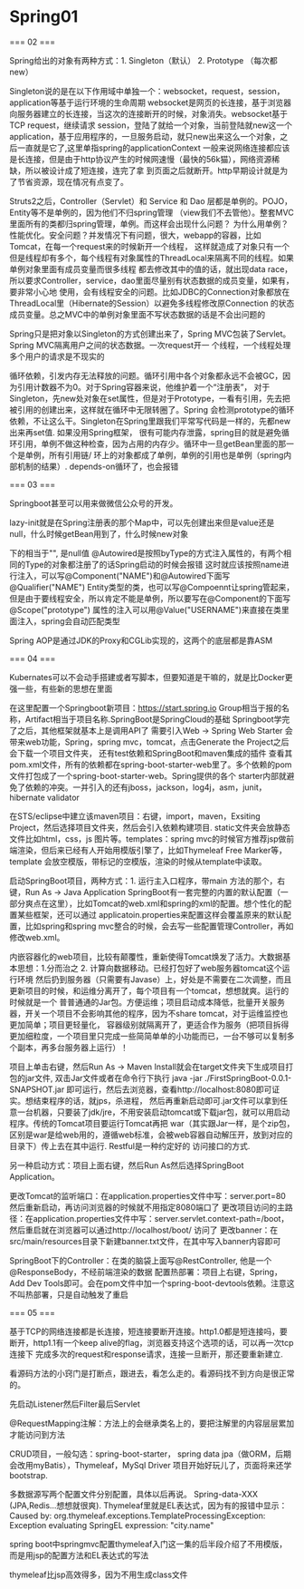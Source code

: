 # Spring01

=== 02 ===

Spring给出的对象有两种方式：1. Singleton（默认） 2. Prototype （每次都new）

Singleton说的是在以下作用域中单独一个：websocket，request，session，application等基于运行环境的生命周期
websocket是网页的长连接，基于浏览器向服务器建立的长连接，当这次的连接断开的时候，对象消失。websocket基于TCP
request，继续请求
session，登陆了就给一个对象，当前登陆就new这一个
application，基于应用程序的，一旦服务启动，就只new出来这么一个对象，之后一直就是它了,这里单指spring的applicationContext
一般来说网络连接都应该是长连接，但是由于http协议产生的时候网速慢（最快的56k猫），网络资源稀缺，所以被设计成了短连接，连完了拿
到页面之后就断开。http早期设计就是为了节省资源，现在情况有点变了。

Struts2之后，Controller（Servlet）和 Service 和 Dao 层都是单例的。POJO，Entity等不是单例的，因为他们不归spring管理
（view我们不去管他）。整套MVC里面所有的类都归spring管理，单例。而这样会出现什么问题？
为什么用单例？性能优化。安全问题？并发情况下有问题，很大，webapp的容器，比如Tomcat，在每一个request来的时候新开一个线程，
这样就造成了对象只有一个但是线程却有多个，每个线程有对象属性的ThreadLocal来隔离不同的线程。如果单例对象里面有成员变量而很多线程
都去修改其中的值的话，就出现data race，所以要求Controller，service，dao里面尽量别有状态数据的成员变量，如果有，要非常小心地
使用，会有线程安全的问题。比如JDBC的Connection对象都放在ThreadLocal里（Hibernate的Session）以避免多线程修改原Connection
的状态成员变量。总之MVC中的单例对象里面不写状态数据的话是不会出问题的

Spring只是把对象以Singleton的方式创建出来了，Spring MVC包装了Servlet。Spring MVC隔离用户之间的状态数据。一次request开一
个线程，一个线程处理多个用户的请求是不现实的

循环依赖，引发内存无法释放的问题。循环引用中各个对象都永远不会被GC，因为引用计数器不为0。对于Spring容器来说，他维护着一个“注册表”，
对于Singleton，先new处对象在set属性，但是对于Prototype，一看有引用，先去把被引用的创建出来，这样就在循环中无限转圈了。Spring
会检测prototype的循环依赖，不让这么干。Singleton在Spring里跟我们平常写代码是一样的，先都new出来再set值.  如果没用Spring框架，
很有可能内存泄露，spring目的就是避免循环引用，单例不做这种检查，因为占用的内存少。循环中一旦getBean里面的那一个是单例，所有引用链/
环上的对象都成了单例，单例的引用也是单例（spring内部机制的结果）. depends-on循环了，也会报错

=== 03 ===

Springboot甚至可以用来做微信公众号的开发。

lazy-init就是在Spring注册表的那个Map中，可以先创建出来但是value还是null，什么时候getBean用到了，什么时候new对象

<property></property>下的<value></value>相当于"", <null></null>是null值
@Autowired是按照byType的方式注入属性的，有两个相同的Type的对象都注册了的话Spring启动的时候会报错
这时就应该按照name进行注入，可以写@Component("NAME")和@Autowired下面写@Qualifier("NAME")
Entity类型的类，也可以写@Compoennt让spring管起来，但是由于要线程安全，所以肯定不能是单例，所以要写在@Component的下面写@Scope("prototype")
属性的注入可以用@Value("USERNAME")来直接在类里面注入，spring会自动匹配类型

Spring AOP是通过JDK的Proxy和CGLib实现的，这两个的底层都是靠ASM


=== 04 ===

Kubernates可以不会动手搭建或者写脚本，但要知道是干嘛的，就是比Docker更强一些，有些新的思想在里面

在这里配置一个Springboot新项目：https://start.spring.io  Group相当于报的名称，Artifact相当于项目名称.SpringBoot是SpringCloud的基础
Springboot学完了之后，其他框架就基本上是调用API了
需要引入Web -> Spring Web Starter 会带来web功能，Spring，spring mvc，tomcat，点击Generate the Project之后会下载一个项目文件夹，
还有test依赖和SpringBoot和maven集成的插件
查看其pom.xml文件，所有的依赖都在spring-boot-starter-web里了。多个依赖的pom文件打包成了一个spring-boot-starter-web。Spring提供的各个
starter内部就避免了依赖的冲突。一并引入的还有jboss，jackson，log4j，asm，junit，hibernate validator

在STS/eclipse中建立该maven项目：右键，import，maven，Exsiting Project，然后选择项目文件夹，然后会引入依赖构建项目. static文件夹会放静态
文件比如html，css，js 图片等。templates：spring mvc的时候官方推荐jsp做前端渲染，但后来已经有人开始用模版引擎了，比如Thymeleaf Free Marker等，
template 会放空模版，带标记的空模版，渲染的时候从template中读取。

启动SpringBoot项目，两种方式：1. 运行主入口程序，带main 方法的那个，右键，Run As -> Java Application
SpringBoot有一套完整的内置的默认配置（一部分爽点在这里），比如Tomcat的web.xml和spring的xml的配置。想个性化的配置某些框架，还可以通过
applicatoin.properties来配置这样会覆盖原来的默认配置，比如spring和spring mvc整合的时候，会去写一些配置管理Controller，再如修改web.xml。

内嵌容器化的web项目，比较有颠覆性，重新使得Tomcat焕发了活力。大数据基本思想：1.分而治之 2. 计算向数据移动。已经打包好了web服务器tomcat这个运行环境
然后扔到服务器（只需要有Javase）上，好处是不需要在二次调整，而且更新项目的时候，和运维分离开了，每个项目有一个tomcat，想想就爽。运行的时候就是一个
普普通通的Jar包。方便运维；项目启动成本降低，批量开关服务器，开关一个项目不会影响其他的程序，因为不share tomcat，对于运维监控也更加简单；项目更轻量化，
容器级别就隔离开了，更适合作为服务（把项目拆得更加细粒度，一个项目里只完成一些简简单单的小功能而已，一台不够可以复制多个副本，再多台服务器上运行）！

项目上单击右键，然后Run As -> Maven Install就会在target文件夹下生成项目打包的jar文件, 双击Jar文件或者在命令行下执行
java -jar ./FirstSpringBoot-0.0.1-SNAPSHOT.jar  即可运行，然后去浏览器，查看http://localhost:8080即可证实。想结束程序的话，就jps，杀进程，
然后再重新启动即可.jar文件可以拿到任意一台机器，只要装了jdk/jre，不用安装启动tomcat或下载jar包，就可以用启动程序。传统的Tomcat项目要运行Tomcat再把
war（其实跟Jar一样，是个zip包，区别是war是给web用的，遵循web标准，会被web容器自动解压开，放到对应的目录下）传上去在其中运行. Restful是一种约定好的
访问接口的方式.

另一种启动方式：项目上面右键，然后Run As然后选择SpringBoot Application。

更改Tomcat的监听端口：在application.properties文件中写：server.port=80 然后重新启动，再访问浏览器的时候就不用指定8080端口了
更改项目访问的主路径：在application.properties文件中写：server.servlet.context-path=/boot，然后重启就在浏览器可以通过http://localhost/boot/
访问了
更改banner：在src/main/resources目录下新建banner.txt文件，在其中写入banner内容即可

SpringBoot下的Controller：在类的脑袋上面写@RestController, 他是一个@ResponseBody，不经前端渲染的数据
配置热部署：项目上右键，Spring，Add Dev Tools即可。会在pom文件中加一个spring-boot-devtools依赖。注意这不叫热部署，只是自动触发了重启



=== 05 ===

基于TCP的网络连接都是长连接，短连接要断开连接。http1.0都是短连接吗，要断开，http1.1有一个keep alive的flag，浏览器支持这个选项的话，可以再一次tcp连接下
完成多次的request和response请求，连接一旦断开，那还要重新建立.

看源码方法的小窍门是打断点，跟进去，看怎么走的。看源码找不到方向是很正常的。

先启动Listener然后Filter最后Servlet

@RequestMapping注解：方法上的会继承类名上的，要把注解里的内容层层累加才能访问到方法

CRUD项目，一般勾选：spring-boot-starter， spring data jpa（做ORM，后期会改用myBatis），Thymeleaf，MySql Driver
项目开始好玩儿了，页面将来还学bootstrap.

多数据源写两个配置文件分别配置，具体以后再说。 Spring-data-XXX (JPA,Redis...想想就很爽).
Thymeleaf里就是EL表达式，因为有的报错中显示：Caused by: org.thymeleaf.exceptions.TemplateProcessingException: Exception evaluating SpringEL expression: 
"city.name" 

spring boot中springmvc配置thymeleaf入门这一集的后半段介绍了不用模版，而是用jsp的配置方法和EL表达式的写法

thymeleaf比jsp高效得多，因为不用生成class文件